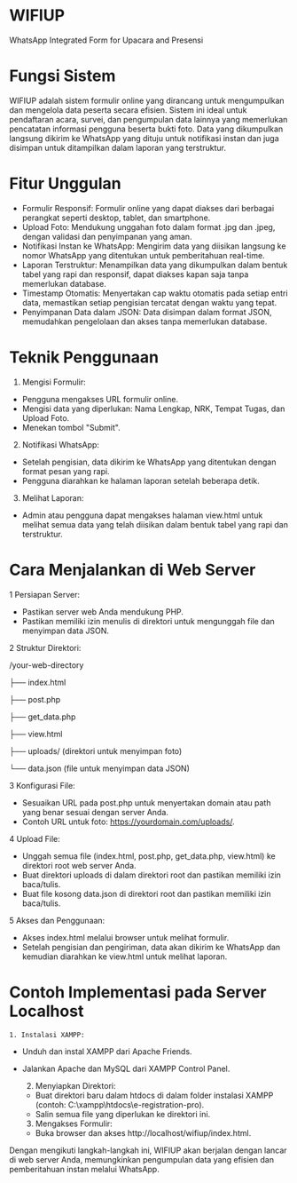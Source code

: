 # WIFIUP
WhatsApp Integrated Form for Upacara and Presensi

# Fungsi Sistem
WIFIUP adalah sistem formulir online yang dirancang untuk mengumpulkan dan mengelola data peserta secara efisien. Sistem ini ideal untuk pendaftaran acara, survei, dan pengumpulan data lainnya yang memerlukan pencatatan informasi pengguna beserta bukti foto. Data yang dikumpulkan langsung dikirim ke WhatsApp yang dituju untuk notifikasi instan dan juga disimpan untuk ditampilkan dalam laporan yang terstruktur.

# Fitur Unggulan
- Formulir Responsif: Formulir online yang dapat diakses dari berbagai perangkat seperti desktop, tablet, dan smartphone.
- Upload Foto: Mendukung unggahan foto dalam format .jpg dan .jpeg, dengan validasi dan penyimpanan yang aman.
- Notifikasi Instan ke WhatsApp: Mengirim data yang diisikan langsung ke nomor WhatsApp yang ditentukan untuk pemberitahuan real-time.
- Laporan Terstruktur: Menampilkan data yang dikumpulkan dalam bentuk tabel yang rapi dan responsif, dapat diakses kapan saja tanpa memerlukan database.
- Timestamp Otomatis: Menyertakan cap waktu otomatis pada setiap entri data, memastikan setiap pengisian tercatat dengan waktu yang tepat.
- Penyimpanan Data dalam JSON: Data disimpan dalam format JSON, memudahkan pengelolaan dan akses tanpa memerlukan database.

# Teknik Penggunaan

1.	Mengisi Formulir:
- Pengguna mengakses URL formulir online.
- Mengisi data yang diperlukan: Nama Lengkap, NRK, Tempat Tugas, dan Upload Foto.
- Menekan tombol "Submit".

2. Notifikasi WhatsApp:
- Setelah pengisian, data dikirim ke WhatsApp yang ditentukan dengan format pesan yang rapi.
- Pengguna diarahkan ke halaman laporan setelah beberapa detik.

3. Melihat Laporan:
- Admin atau pengguna dapat mengakses halaman view.html untuk melihat semua data yang telah diisikan dalam bentuk tabel yang rapi dan terstruktur.

# Cara Menjalankan di Web Server

1 Persiapan Server:
- Pastikan server web Anda mendukung PHP.
- Pastikan memiliki izin menulis di direktori untuk mengunggah file dan menyimpan data JSON.

2 Struktur Direktori:

/your-web-directory

├── index.html

├── post.php

├── get_data.php

├── view.html

├── uploads/ (direktori untuk menyimpan foto)

└── data.json (file untuk menyimpan data JSON)

3 Konfigurasi File:
- Sesuaikan URL pada post.php untuk menyertakan domain atau path yang benar sesuai dengan server Anda.
- Contoh URL untuk foto: https://yourdomain.com/uploads/.

4 Upload File:
- Unggah semua file (index.html, post.php, get_data.php, view.html) ke direktori root web server Anda.
- Buat direktori uploads di dalam direktori root dan pastikan memiliki izin baca/tulis.
- Buat file kosong data.json di direktori root dan pastikan memiliki izin baca/tulis.

5 Akses dan Penggunaan:
- Akses index.html melalui browser untuk melihat formulir.
- Setelah pengisian dan pengiriman, data akan dikirim ke WhatsApp dan kemudian diarahkan ke view.html untuk melihat laporan.


# Contoh Implementasi pada Server Localhost

	1. Instalasi XAMPP:

- Unduh dan instal XAMPP dari Apache Friends.
- Jalankan Apache dan MySQL dari XAMPP Control Panel.

	2. Menyiapkan Direktori:

	- Buat direktori baru dalam htdocs di dalam folder instalasi XAMPP (contoh: C:\xampp\htdocs\e-registration-pro).
	- Salin semua file yang diperlukan ke direktori ini.

	3. Mengakses Formulir:

	- Buka browser dan akses http://localhost/wifiup/index.html.
 
Dengan mengikuti langkah-langkah ini, WIFIUP akan berjalan dengan lancar di web server Anda, memungkinkan pengumpulan data yang efisien dan pemberitahuan instan melalui WhatsApp.
